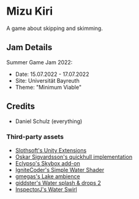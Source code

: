 # Mizu Kiri
A game about skipping and skimming.

## Jam Details
Summer Game Jam 2022: 
- Date: 15.07.2022 - 17.07.2022
- Site: Universität Bayreuth
- Theme: "Minimum Viable"

## Credits
- Daniel Schulz (everything)

### Third-party assets
- [Slothsoft's Unity Extensions](https://github.com/Faulo/UnityExtensions)
- [Oskar Sigvardsson's quickhull implementation](https://github.com/OskarSigvardsson/unity-quickhull)
- [Eclypso's Skybox add-on](https://assetstore.unity.com/packages/2d/textures-materials/sky/skybox-add-on-136594)
- [IgniteCoder's Simple Water Shader](https://assetstore.unity.com/packages/2d/textures-materials/water/simple-water-shader-urp-191449)
- [gmegas's Lake ambience](https://freesound.org/people/gmegas/sounds/339003/)
- [giddster's Water splash & drops 2](https://freesound.org/people/giddster/sounds/386440/)
- [InspectorJ's Water Swirl](https://freesound.org/people/InspectorJ/packs/22432/)

